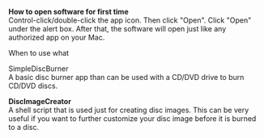 **How to open software for first time**  
Control-click/double-click the app icon. Then click "Open". Click "Open"
under the alert box. After that, the software will open just like any
authorized app on your Mac.  
  
When to use what  
  
SimpleDiscBurner  
A basic disc burner app than can be used with a CD/DVD drive to burn
CD/DVD discs.  
  
**DiscImageCreator**  
A shell script that is used just for creating disc images. This can be
very useful if you want to further customize your disc image before it
is burned to a disc.  
  
